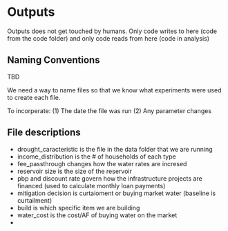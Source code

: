 # Outputs

Outputs does not get touched by humans. Only code writes to here (code from the code folder) and only code reads from here (code in analysis) 


## Naming Conventions 
TBD

We need a way to name files so that we know what experiments were used to create each file. 

To incorperate:
(1) The date the file was run
(2) Any parameter changes

## File descriptions
* drought_caracteristic is the file in the data folder that we are running 
* income_distribution is the # of households of each type
* fee_passthrough changes how the water rates are incresed
* reservoir size is the size of the reservoir
* pbp and discount rate govern how the infrastructure projects are financed (used to calculate monthly loan payments)
* mitigation decision is curtaioment or buying market water (baseline is curtailment)
* build is which specific item we are building
* water_cost is the cost/AF of buying water on the market
* 
